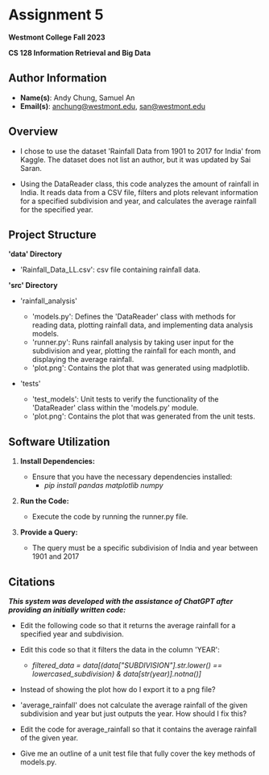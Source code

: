 # Assignment 5
**Westmont College Fall 2023**

**CS 128 Information Retrieval and Big Data**

## Author Information
* **Name(s)**: Andy Chung, Samuel An
* **Email(s)**: anchung@westmont.edu, san@westmont.edu

## Overview

* I chose to use the dataset 'Rainfall Data from 1901 to 2017 for India' from Kaggle. The dataset does not list an author, but it was updated by Sai Saran.

* Using the DataReader class, this code analyzes the amount of rainfall in India. It reads data from a CSV file, filters and plots relevant information for a specified subdivision and year, and calculates the average rainfall for the specified year.

## Project Structure

**'data' Directory**
* 'Rainfall_Data_LL.csv': csv file containing rainfall data.

**'src' Directory**
* 'rainfall_analysis'
  * 'models.py': Defines the 'DataReader' class with methods for reading data, plotting rainfall data, and implementing data analysis models.
  * 'runner.py': Runs rainfall analysis by taking user input for the subdivision and year, plotting the rainfall for each month, and displaying the average rainfall.
  * 'plot.png': Contains the plot that was generated using madplotlib.

* 'tests'
  * 'test_models': Unit tests to verify the functionality of the 'DataReader' class within the 'models.py' module.
  * 'plot.png': Contains the plot that was generated from the unit tests.

## Software Utilization

1. **Install Dependencies:**
    * Ensure that you have the necessary dependencies installed:
      * *pip install pandas matplotlib numpy*

2. **Run the Code:**
    * Execute the code by running the runner.py file.

3. **Provide a Query:**
    * The query must be a specific subdivision of India and year between 1901 and 2017

## Citations
***This system was developed with the assistance of ChatGPT after providing an initially written code:***

* Edit the following code so that it returns the average rainfall for a specified year and subdivision.

* Edit this code so that it filters the data in the column 'YEAR': <br/>
  * *filtered_data = data[(data["SUBDIVISION"].str.lower() == lowercased_subdivision) & data[str(year)].notna()]*

* Instead of showing the plot how do I export it to a png file?

* 'average_rainfall' does not calculate the average rainfall of the given subdivision and year but just outputs the year. How should I fix this?

* Edit the code for average_rainfall so that it contains the average rainfall of the given year.

* Give me an outline of a unit test file that fully cover the key methods of models.py.
